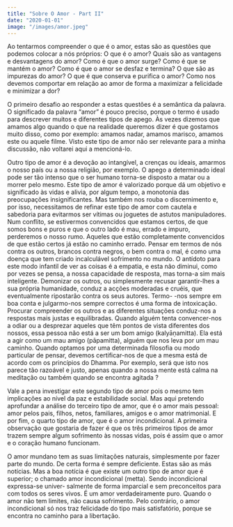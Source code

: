 ```yaml
---
title: "Sobre O Amor - Part II"
date: "2020-01-01"
image: "/images/amor.jpeg"
---
```


Ao tentarmos compreender o que é o amor, estas são as questões que podemos colocar a nós próprios: O que é o amor? Quais são as vantagens e desvantagens do amor? Como é que o amor surge? Como é que se mantém o amor? Como é que o amor se desfaz e termina? O que são as impurezas do amor? O que é que conserva e purifica o amor? Como nos devemos comportar em relação ao amor de forma a maximizar a felicidade e minimizar a dor?

O primeiro desafio ao responder a estas questões é a semântica da palavra. O significado da palavra “amor” é pouco preciso, porque o termo é usado para descrever muitos e diferentes tipos de apego. Às vezes dizemos que amamos algo quando o que na realidade queremos dizer é que gostamos muito disso, como por exemplo: amamos nadar, amamos marisco, amamos este ou aquele filme. Visto este tipo de amor não ser relevante para a minha discussão, não voltarei aqui a mencioná-lo.

Outro tipo de amor é a devoção ao intangível, a crenças ou ideais, amarmos o nosso país ou a nossa religião, por exemplo. O apego a determinado ideal pode ser tão intenso que o ser humano torna-se disposto a matar ou a morrer pelo mesmo. Este tipo de amor é valorizado porque dá um objetivo e significado às vidas e alivia, por algum tempo, a monotonia das preocupações insignificantes. Mas também nos rouba o discernimento e, por isso, necessitamos de refinar este tipo de amor com cautela e sabedoria para evitarmos ser vítimas ou joguetes de astutos manipuladores. Num conflito, se estivermos convencidos que estamos certos, de que somos bons e puros e que o outro lado é mau, errado e impuro, perderemos o nosso rumo. Aqueles que estão completamente convencidos de que estão certos já estão no caminho errado. Pensar em termos de nós contra os outros, brancos contra negros, o bem contra o mal, é como uma doença que tem criado incalculável sofrimento no mundo. O antídoto para este modo infantil de ver as coisas é a empatia, e esta não diminui, como por vezes se pensa, a nossa capacidade de resposta, mas torna-a sim mais inteligente. Demonizar os outros, ou simplesmente recusar garantir-lhes a sua própria humanidade, conduz a acções moderadas e cruéis, que eventualmente ripostarão contra os seus autores. Termo- -nos sempre em boa conta e julgarmo-nos sempre correctos é uma forma de intoxicação. Procurar compreender os outros e as diferentes situações conduz-nos a respostas mais justas e equilibradas. Quando alguém tenta convencer-nos a odiar ou a desprezar aqueles que têm pontos de vista diferentes dos nossos, essa pessoa não está a ser um bom amigo (kalyāṇamitta). Ela está a agir como um mau amigo (pāpamitta), alguém que nos leva por um mau caminho. Quando optamos por uma determinada filosofia ou modo particular de pensar, devemos certificar-nos de que a mesma está de acordo com os princípios do Dhamma. Por exemplo, será que isto nos parece tão razoável e justo, apenas quando a nossa mente está calma na meditação ou também quando se encontra agitada ?

Vale a pena investigar este segundo tipo de amor pois o mesmo tem implicações ao nível da paz e estabilidade social. Mas aqui pretendo aprofundar a análise do terceiro tipo de amor, que é o amor mais pessoal: amor pelos pais, filhos, netos, familiares, amigos e o amor matrimonial. E por fim, o quarto tipo de amor, que é o amor incondicional.
A primeira observação que gostaria de fazer é que os três primeiros tipos de amor trazem sempre algum sofrimento às nossas vidas, pois é assim que o amor e o coração humano funcionam.

O amor mundano tem as suas limitações naturais, simplesmente por fazer parte do mundo. De certa forma é sempre deficiente. Estas são as más notícias. Mas a boa notícia é que existe um outro tipo de amor que é superior; o chamado amor incondicional (metta). Sendo incondicional expressa-se univer- salmente de forma imparcial e sem preconceitos para com todos os seres vivos. É um amor verdadeiramente puro. Quando o amor não tem limites, não causa sofrimento. Pelo contrário, o amor incondicional só nos traz felicidade do tipo mais satisfatório, porque se encontra no caminho para a libertação.
